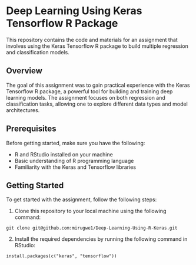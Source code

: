 # Deep Learning Using Keras Tensorflow R Package

This repository contains the code and materials for an assignment that involves using the Keras Tensorflow R package to build multiple regression and classification models.

## Overview
The goal of this assignment was to gain practical experience with the Keras Tensorflow R package, a powerful tool for building and training deep learning models. The assignment focuses on both regression and classification tasks, allowing one to explore different data types and model architectures.

## Prerequisites
Before getting started, make sure you have the following:

- R and RStudio installed on your machine
- Basic understanding of R programming language
- Familiarity with the Keras and Tensorflow libraries

## Getting Started
To get started with the assignment, follow the following steps:

1. Clone this repository to your local machine using the following command:

```
git clone git@github.com:mirugwe1/Deep-Learning-Using-R-Keras.git
```

2. Install the required dependencies by running the following command in RStudio:
```
install.packages(c("keras", "tensorflow"))
```

